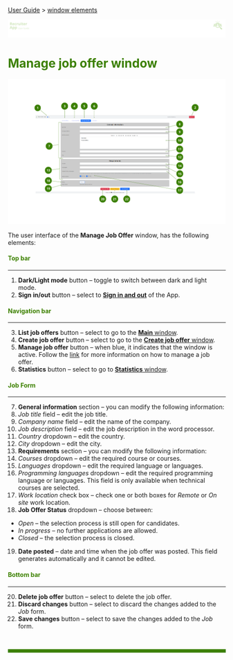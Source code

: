 [User Guide](../README.md) > [window elements](README.md)

![banner](../../attachments/peque.png)

# <span style="color:#3C8000">Manage job offer window</span>

![mainwindow](../../attachments/RAmanagejoboffer.png)

The user interface of the **Manage Job Offer** window, has the following elements:

#### <span style="color:#3C8000">Top bar</span>

---

1. **Dark/Light mode** button – toggle to switch between dark and light mode.
2. **Sign in/out** button – select to [**Sign in and out**](../How-to/How-to-authenticate.md) of the App.

#### <span style="color:#3C8000">Navigation bar</span>

---

3. **List job offers** button – select to go to the [**Main** window](/Main-window.md).
4. **Create job offer** button – select to go to the [**Create job offer** window](Create-job-offer-window.md).
5. **Manage job offer** button – when blue, it indicates that the window is active. Follow the [link](../How-to/How-to-manage-a-job-offer.md) for more information on how to manage a job offer.
6. **Statistics** button – select to go to [**Statistics** window](Statistics-window.md).

#### <span style="color:#3C8000">Job Form</span>

---

7. **General information** section – you can modify the following information:
8. _Job title_ field – edit the job title.
9. _Company name_ field – edit the name of the company.
10. _Job description_ field – edit the job description in the word processor.
11. _Country_ dropdown – edit the country.
12. _City_ dropdown – edit the city.
13. **Requirements** section – you can modify the following information:
14. _Courses_ dropdown – edit the required course or courses.
15. _Languages_ dropdown – edit the required language or languages.
16. _Programming languages_ dropdown – edit the required programming language or languages. This field is only available when technical courses are selected.
17. _Work location_ check box – check one or both boxes for _Remote_ or _On site_ work location.
18. **Job Offer Status** dropdown – choose between:

- _Open_ – the selection process is still open for candidates.
- _In progress_ – no further applications are allowed.
- _Closed_ – the selection process is closed.

19. **Date posted** – date and time when the job offer was posted. This field generates automatically and it cannot be edited.

#### <span style="color:#3C8000">Bottom bar</span>

---

20. **Delete job offer** button – select to delete the job offer.
21. **Discard changes** button – select to discard the changes added to the _Job_ form.
22. **Save changes** button – select to save the changes added to the _Job_ form.

<br>
<hr style="height:8px;background-color:#3C8000">

